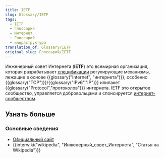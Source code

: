 ```yaml
---
title: IETF
slug: Glossary/IETF
tags:
  - IETF
  - Глоссарий
  - Интернет
  - Глоссарий
  - инфраструктура
translation_of: Glossary/IETF
original_slug: Глоссарий/IETF
---
```

<span class="seoSummary">Инженерный совет Интернета (<strong>IETF</strong>) </span>это всемирная организация, которая разрабатывает<span class="seoSummary"> <a href="/ru/docs/Glossary/Specification">спецификации</a> </span>регулирующие механизмы, лежащие в основе<span class="seoSummary"> {{glossary("Internet", "интернета")}}, </span>особенно <span class="seoSummary">{{glossary("TCP")}}/{{glossary("IPv6","IP")}} или</span>пакет <span class="seoSummary">{{glossary("Protocol","протоколов")}}</span> <span class="seoSummary">интернета.</span> IETF это открытое сообщество, управляется добровольцами и спонсируется [интернет-сообществом](https://www.internetsociety.org/).

## Узнать больше

### Основные сведения

- [Официальный сайт](https://www.ietf.org/)
- {{interwiki("wikipedia", "Инженерный_совет_Интернета", "Статья на Wikipedia")}}
